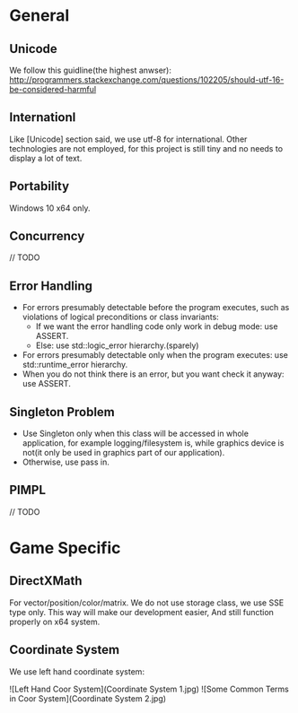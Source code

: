 # General

## Unicode

We follow this guidline(the highest anwser):
http://programmers.stackexchange.com/questions/102205/should-utf-16-be-considered-harmful

## Internationl

Like [Unicode] section said, we use utf-8 for international. 
Other technologies are not employed, for this project is still tiny and no needs to display a lot of text.

## Portability

Windows 10 x64 only.

## Concurrency

// TODO

## Error Handling

- For errors presumably detectable before the program executes, such as violations of logical preconditions or class invariants:
  - If we want the error handling code only work in debug mode: use ASSERT.
  - Else: use std::logic_error hierarchy.(sparely)
- For errors presumably detectable only when the program executes: use std::runtime_error hierarchy.
- When you do not think there is an error, but you want check it anyway: use ASSERT.

## Singleton Problem

- Use Singleton only when this class will be accessed in whole application, for example logging/filesystem is, while graphics device is not(it only be used in graphics part of our application).
- Otherwise, use pass in.

## PIMPL

// TODO


# Game Specific

## DirectXMath

For vector/position/color/matrix. We do not use storage class, we use SSE type only. 
This way will make our development easier, And still function properly on x64 system.

## Coordinate System

We use left hand coordinate system:

![Left Hand Coor System](Coordinate System 1.jpg)
![Some Common Terms in Coor System](Coordinate System 2.jpg)